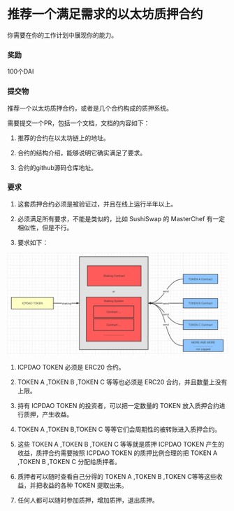 # 推荐一个满足需求的以太坊质押合约

你需要在你的工作计划中展现你的能力。

### 奖励

100个DAI

### 提交物

推荐一个以太坊质押合约，或者是几个合约构成的质押系统。

需要提交一个PR，包括一个文档，文档的内容如下：

1. 推荐的合约在以太坊链上的地址。

2. 合约的结构介绍，能够说明它确实满足了要求。

3. 合约的github源码仓库地址。

### 要求

1. 这套质押合约必须是被验证过，并且在线上运行半年以上。

2. 必须满足所有要求，不能是类似的，比如 SushiSwap 的 MasterChef 有一定相似性，但是不行。

3. 要求如下：

![](./image.png)

1. ICPDAO TOKEN 必须是 ERC20 合约。

2. TOKEN A ,TOKEN B ,TOKEN C 等等也必须是 ERC20 合约，并且数量上没有上限。

3. 持有 ICPDAO TOKEN 的投资者，可以把一定数量的 TOKEN 放入质押合约进行质押，产生收益。

4. TOKEN A ,TOKEN B,TOKEN C 等等它们会周期性的被转账进入质押合约。

5. 这些 TOKEN A ,TOKEN B ,TOKEN C 等等就是质押 ICPDAO TOKEN 产生的收益，质押合约需要按照  ICPDAO TOKEN 的质押比例合理的把 TOKEN A ,TOKEN B ,TOKEN C 分配给质押者。

6. 质押者可以随时查看自己分得的 TOKEN A ,TOKEN B ,TOKEN C等等这些收益，并把收益的各种 TOKEN 提取出来。

7. 任何人都可以随时参加质押，增加质押，退出质押。